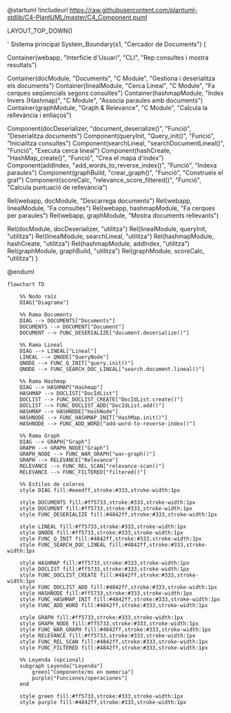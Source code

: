 @startuml
!includeurl https://raw.githubusercontent.com/plantuml-stdlib/C4-PlantUML/master/C4_Component.puml

LAYOUT_TOP_DOWN()

' Sistema principal
System_Boundary(s1, "Cercador de Documents") {

  Container(webapp, "Interfície d'Usuari", "CLI", "Rep consultes i mostra resultats")

  Container(docModule, "Documents", "C Module", "Gestiona i deserialitza els documents")
  Container(linealModule, "Cerca Lineal", "C Module", "Fa cerques seqüencials segons consultes")
  Container(hashmapModule, "Index Invers (Hashmap)", "C Module", "Associa paraules amb documents")
  Container(graphModule, "Graph & Relevance", "C Module", "Calcula la rellevància i enllaços")

  Component(docDeserializer, "document_deserialize()", "Funció", "Deserialitza documents")
  Component(queryInit, "Query_init()", "Funció", "Inicialitza consultes")
  Component(searchLineal, "searchDocumentLineal()", "Funció", "Executa cerca lineal")
  Component(hashCreate, "HashMap_create()", "Funció", "Crea el mapa d'índex")
  Component(addIndex, "add_words_to_reverse_index()", "Funció", "Indexa paraules")
  Component(graphBuild, "crear_graph()", "Funció", "Construeix el graf")
  Component(scoreCalc, "relevance_score_filtered()", "Funció", "Calcula puntuació de rellevància")

  Rel(webapp, docModule, "Descarrega documents")
  Rel(webapp, linealModule, "Fa consultes")
  Rel(webapp, hashmapModule, "Fa cerques per paraules")
  Rel(webapp, graphModule, "Mostra documents rellevants")

  Rel(docModule, docDeserializer, "utilitza")
  Rel(linealModule, queryInit, "utilitza")
  Rel(linealModule, searchLineal, "utilitza")
  Rel(hashmapModule, hashCreate, "utilitza")
  Rel(hashmapModule, addIndex, "utilitza")
  Rel(graphModule, graphBuild, "utilitza")
  Rel(graphModule, scoreCalc, "utilitza")
}

@enduml

```mermaid
flowchart TD

    %% Nodo raíz
    DIAG["Diagrama"] 

    %% Rama Documents
    DIAG --> DOCUMENTS["Documents"]
    DOCUMENTS --> DOCUMENT["Document"]
    DOCUMENT --> FUNC_DESERIALIZE["document.deserialize()"]

    %% Rama Lineal
    DIAG --> LINEAL["Lineal"]
    LINEAL --> QNODE["QueryNode"]
    QNODE --> FUNC_Q_INIT["query.init()"]
    QNODE --> FUNC_SEARCH_DOC_LINEAL["search.document.lineal()"]

    %% Rama Hashmap
    DIAG --> HASHMAP["Hashmap"]
    HASHMAP --> DOCLIST["DocIdList"]
    DOCLIST --> FUNC_DOCLIST_CREATE["DocIdList.create()"]
    DOCLIST --> FUNC_DOCLIST_ADD["DocIdList.add()"]
    HASHMAP --> HASHNODE["HashNode"]
    HASHNODE --> FUNC_HASHMAP_INIT["HashMap.init()"]
    HASHNODE --> FUNC_ADD_WORD["add-word-to-reverse-index()"]

    %% Rama Graph
    DIAG --> GRAPH["Graph"]
    GRAPH --> GRAPH_NODE["Graph"]
    GRAPH_NODE --> FUNC_WAR_GRAPH["war-graph()"]
    GRAPH --> RELEVANCE["Relevance"]
    RELEVANCE --> FUNC_REL_SCAN["relevance-scan()"]
    RELEVANCE --> FUNC_FILTERED["filtered()"]

    %% Estilos de colores
    style DIAG fill:#eeedff,stroke:#333,stroke-width:1px

    style DOCUMENTS fill:#ff5733,stroke:#333,stroke-width:1px
    style DOCUMENT fill:#ff5733,stroke:#333,stroke-width:1px
    style FUNC_DESERIALIZE fill:#4842ff,stroke:#333,stroke-width:1px

    style LINEAL fill:#ff5733,stroke:#333,stroke-width:1px
    style QNODE fill:#ff5733,stroke:#333,stroke-width:1px
    style FUNC_Q_INIT fill:#4842ff,stroke:#333,stroke-width:1px
    style FUNC_SEARCH_DOC_LINEAL fill:#4842ff,stroke:#333,stroke-width:1px

    style HASHMAP fill:#ff5733,stroke:#333,stroke-width:1px
    style DOCLIST fill:#ff5733,stroke:#333,stroke-width:1px
    style FUNC_DOCLIST_CREATE fill:#4842ff,stroke:#333,stroke-width:1px
    style FUNC_DOCLIST_ADD fill:#4842ff,stroke:#333,stroke-width:1px
    style HASHNODE fill:#ff5733,stroke:#333,stroke-width:1px
    style FUNC_HASHMAP_INIT fill:#4842ff,stroke:#333,stroke-width:1px
    style FUNC_ADD_WORD fill:#4842ff,stroke:#333,stroke-width:1px

    style GRAPH fill:#ff5733,stroke:#333,stroke-width:1px
    style GRAPH_NODE fill:#ff5733,stroke:#333,stroke-width:1px
    style FUNC_WAR_GRAPH fill:#4842ff,stroke:#333,stroke-width:1px
    style RELEVANCE fill:#ff5733,stroke:#333,stroke-width:1px
    style FUNC_REL_SCAN fill:#4842ff,stroke:#333,stroke-width:1px
    style FUNC_FILTERED fill:#4842ff,stroke:#333,stroke-width:1px

    %% Leyenda (opcional)
    subgraph Leyenda["Leyenda"]
        green["Componente/ms en memoria"] 
        purple["Funciones/operaciones"]
    end

    style green fill:#ff5733,stroke:#333,stroke-width:1px
    style purple fill:#4842ff,stroke:#333,stroke-width:1px
